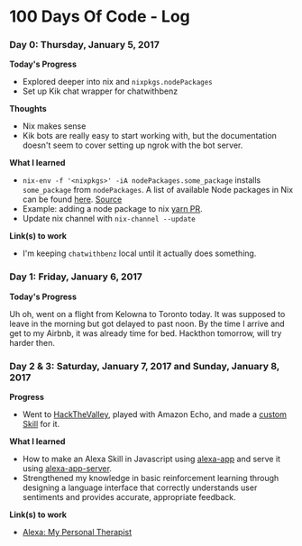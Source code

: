 # 100 Days Of Code - Log

### Day 0: Thursday, January 5, 2017

**Today's Progress**

* Explored deeper into nix and `nixpkgs.nodePackages`
* Set up Kik chat wrapper for chatwithbenz

**Thoughts**

* Nix makes sense
* Kik bots are really easy to start working with, but the documentation doesn't seem to cover setting up ngrok with the bot server.

**What I learned**

* `nix-env -f '<nixpkgs>' -iA nodePackages.some_package` installs `some_package` from `nodePackages`. A list of available Node packages in Nix can be found [here](https://github.com/NixOS/nixpkgs/blob/master/pkgs/top-level/node-packages.json). [Source](https://github.com/svanderburg/node2nix)
* Example: adding a node package to nix [yarn PR](https://github.com/NixOS/nixpkgs/pull/20635).
* Update nix channel with `nix-channel --update`

**Link(s) to work**

* I'm keeping `chatwithbenz` local until it actually does something.


### Day 1: Friday, January 6, 2017

**Today's Progress**

Uh oh, went on a flight from Kelowna to Toronto today. It was supposed to leave in the morning but got delayed to past noon. By the time I arrive and get to my Airbnb, it was already time for bed. Hackthon tomorrow, will try harder then.


### Day 2 & 3: Saturday, January 7, 2017 and Sunday, January 8, 2017

**Progress**

* Went to [HackTheValley](https://www.hackvalley.com/), played with Amazon Echo, and made a [custom Skill](https://devpost.com/software/alexa-my-personal-therapist) for it.

**What I learned**

* How to make an Alexa Skill in Javascript using [alexa-app](https://github.com/matt-kruse/alexa-app) and serve it using [alexa-app-server](https://github.com/matt-kruse/alexa-app-server).
* Strengthened my knowledge in basic reinforcement learning through designing a language interface that correctly understands user sentiments and provides accurate, appropriate feedback.

**Link(s) to work**

* [Alexa: My Personal Therapist](https://devpost.com/software/alexa-my-personal-therapist)
